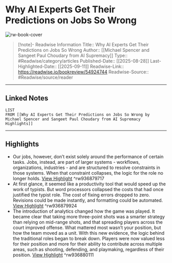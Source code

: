 # Why AI Experts Get Their Predictions on Jobs So Wrong

![rw-book-cover](https://readwise-assets.s3.amazonaws.com/static/images/article3.5c705a01b476.png)
<br>
>[!note]- Readwise Information
>Title:: Why AI Experts Get Their Predictions on Jobs So Wrong
>Author:: [[Michael Spencer and Sangeet Paul Choudary from AI Supremacy]]
>Type:: #Readwise/category/articles
>Published-Date:: [[2025-08-28]]
>Last-Highlighted-Date:: [[2025-09-11]]
>Readwise-Link:: https://readwise.io/bookreview/54924744
>Readwise-Source:: #Readwise/source/reader
--- 

## Linked Notes
```dataview
LIST
FROM [[Why AI Experts Get Their Predictions on Jobs So Wrong by Michael Spencer and Sangeet Paul Choudary from AI Supremacy Highlights]]
```

---

## Highlights
- Our jobs, however, don’t exist solely around the performance of certain tasks. Jobs, instead, are part of larger systems - workflows, organizations, industries - and are structured to resolve constraints in those systems. When that constraint collapses, the logic for the role no longer holds. [View Highlight](https://readwise.io/open/936879717) ^rw936879717
- At first glance, it seemed like a productivity tool that would speed up the work of typists. But word processors collapsed the costs that had once justified the typist role. The cost of fixing errors dropped to zero. Revisions could be made instantly, and formatting could be automated. [View Highlight](https://readwise.io/open/936879924) ^rw936879924
- The introduction of analytics changed how the game was played. It became clear that taking more three-point shots was a smarter strategy than relying on mid-range shots, and that spreading players across the court improved offense. What mattered most wasn’t your position, but how the team moved as a unit. With this new evidence, the logic behind the traditional roles began to break down. Players were now valued less for their position and more for their ability to contribute across multiple areas, such as shooting, defending, and playmaking, regardless of their position. [View Highlight](https://readwise.io/open/936880111) ^rw936880111
